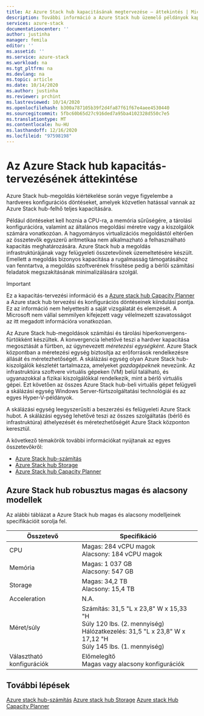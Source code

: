 ```yaml
---
title: Az Azure Stack hub kapacitásának megtervezése – áttekintés | Microsoft Docs
description: További információ a Azure Stack hub üzemelő példányok kapacitásának megtervezéséről. Tekintse meg a Azure Stack hub magas és alacsony modelljeinek specifikációit.
services: azure-stack
documentationcenter: ''
author: justinha
manager: femila
editor: ''
ms.assetid: ''
ms.service: azure-stack
ms.workload: na
ms.tgt_pltfrm: na
ms.devlang: na
ms.topic: article
ms.date: 10/14/2020
ms.author: justinha
ms.reviewer: prchint
ms.lastreviewed: 10/14/2020
ms.openlocfilehash: b300a787105b39f2d4fa87f61f67e4aee4530440
ms.sourcegitcommit: 5fbc60b65d27c916ded7a95ba4102328d550c7e5
ms.translationtype: MT
ms.contentlocale: hu-HU
ms.lasthandoff: 12/16/2020
ms.locfileid: "97598198"
---
```

# <a name="overview-of-azure-stack-hub-capacity-planning"></a>Az Azure Stack hub kapacitás-tervezésének áttekintése

Azure Stack hub-megoldás kiértékelése során vegye figyelembe a hardveres konfigurációs döntéseket, amelyek közvetlen hatással vannak az Azure Stack hub-felhő teljes kapacitására. 

Például döntéseket kell hoznia a CPU-ra, a memória sűrűségére, a tárolási konfigurációra, valamint az általános megoldási méretre vagy a kiszolgálók számára vonatkozóan. A hagyományos virtualizációs megoldástól eltérően az összetevők egyszerű aritmetikaa nem alkalmazható a felhasználható kapacitás meghatározására. Azure Stack hub a megoldás infrastruktúrájának vagy felügyeleti összetevőinek üzemeltetésére készült. Emellett a megoldás bizonyos kapacitása a rugalmasság támogatásához van fenntartva, a megoldás szoftverének frissítése pedig a bérlői számítási feladatok megszakításának minimalizálására szolgál. 

> [!IMPORTANT]
> Ez a kapacitás-tervezési információ és a [Azure stack hub Capacity Planner](https://aka.ms/azstackcapacityplanner) a Azure stack hub tervezési és konfigurációs döntéseinek kiindulási pontja. Ez az információ nem helyettesíti a saját vizsgálatát és elemzését. A Microsoft nem vállal semmilyen kifejezett vagy vélelmezett szavatosságot az itt megadott információra vonatkozóan.
 
Az Azure Stack hub-megoldások számítási és tárolási hiperkonvergens-fürtökként készültek. A konvergencia lehetővé teszi a hardver kapacitása megosztását a fürtben, az úgynevezett *méretezési egységként*. Azure Stack központban a méretezési egység biztosítja az erőforrások rendelkezésre állását és méretezhetőségét. A skálázási egység olyan Azure Stack hub-kiszolgálók készletét tartalmazza, amelyeket *gazdagépeknek* nevezünk. Az infrastruktúra szoftvere virtuális gépeken (VM) belül található, és ugyanazokkal a fizikai kiszolgálókkal rendelkezik, mint a bérlő virtuális gépei. Ezt követően az összes Azure Stack hub-beli virtuális gépet felügyeli a skálázási egység Windows Server-fürtszolgáltatási technológiái és az egyes Hyper-V-példányok. 

A skálázási egység leegyszerűsíti a beszerzési és felügyeleti Azure Stack hubot. A skálázási egység lehetővé teszi az összes szolgáltatás (bérlő és infrastruktúra) áthelyezését és méretezhetőségét Azure Stack központon keresztül. 

A következő témakörök további információkat nyújtanak az egyes összetevőkről:

- [Azure Stack hub-számítás](../operator/azure-stack-capacity-planning-compute.md?toc=/azure-stack/tdc/toc.json&bc=/azure-stack/breadcrumb/toc.json)
- [Azure Stack hub Storage](../operator/azure-stack-capacity-planning-storage.md?toc=/azure-stack/tdc/toc.json&bc=/azure-stack/breadcrumb/toc.json)
- [Azure Stack hub Capacity Planner](../operator/azure-stack-app-service-capacity-planning.md?toc=/azure-stack/tdc/toc.json&bc=/azure-stack/breadcrumb/toc.json)

## <a name="azure-stack-hub-ruggedized-high-and-low-models"></a>Azure Stack hub robusztus magas és alacsony modellek

Az alábbi táblázat a Azure Stack hub magas és alacsony modelljeinek specifikációit sorolja fel.

| Összetevő               | Specifikáció |
|-------------------------|---------------|
| CPU                     |Magas: 284 vCPU magok<br>Alacsony: 184 vCPU magok  |
| Memória                  |Magas: 1 037 GB<br>Alacsony: 547 GB                |
| Storage                 |Magas: 34,2 TB<br>Alacsony: 15,4 TB                |
| Acceleration            |N.A.                                          |
| Méret/súly             |Számítás: 31,5 "L x 23,8" W x 15,33 "H<br>Súly 120 lbs. (2. mennyiség)<br>Hálózatkezelés: 31,5 "L x 23,8" W x 17,12 "H<br>Súly 145 lbs. (1. mennyiség)              |
| Választható konfigurációk |Előmelegítő<br>Magas vagy alacsony konfigurációk     |

## <a name="next-steps"></a>További lépések

[Azure stack hub-számítás](../operator/azure-stack-capacity-planning-compute.md?toc=/azure-stack/tdc/toc.json&bc=/azure-stack/breadcrumb/toc.json) 
 [Azure stack hub Storage](../operator/azure-stack-capacity-planning-storage.md?toc=/azure-stack/tdc/toc.json&bc=/azure-stack/breadcrumb/toc.json) 
 [Azure stack Hub Capacity Planner](../operator/azure-stack-app-service-capacity-planning.md?toc=/azure-stack/tdc/toc.json&bc=/azure-stack/breadcrumb/toc.json)
